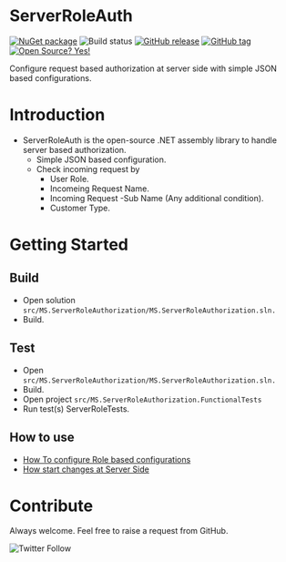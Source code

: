 # ServerRoleAuth

[![NuGet package](https://img.shields.io/nuget/v/ServerRoleAuth.svg)](https://www.nuget.org/packages/ServerRoleAuth/) ![Build status](https://github.com/ankitvarmait/ServerRoleAuth/workflows/.NET%20Core%20Pack/badge.svg?branch=master)
[![GitHub release](https://img.shields.io/github/release/ankitvarmait/ServerRoleAuth.svg)](https://GitHub.com/ankitvarmait/ServerRoleAuth/releases)
[![GitHub tag](https://img.shields.io/github/tag/ankitvarmait/ServerRoleAuth.svg)](https://GitHub.com/ankitvarmait/ServerRoleAuth/tags/)
[![Open Source? Yes!](https://badgen.net/badge/Open%20Source%20%3F/Yes%21/blue?icon=github)](https://github.com/ankitvarmait/ServerRoleAuth)

Configure request based authorization at server side with simple JSON based configurations.

# Introduction 
* ServerRoleAuth is the open-source .NET assembly library to handle server based authorization.
  * Simple JSON based configuration. 
  * Check incoming request by 
     * User Role.
     * Incomeing Request Name.
     * Incoming Request -Sub Name (Any additional condition). 
     * Customer Type.
     
# Getting Started
## Build
* Open solution `src/MS.ServerRoleAuthorization/MS.ServerRoleAuthorization.sln.`
* Build.

## Test
* Open `src/MS.ServerRoleAuthorization/MS.ServerRoleAuthorization.sln.`
* Build.
* Open project `src/MS.ServerRoleAuthorization.FunctionalTests`
* Run test(s) ServerRoleTests.

## How to use
* [How To configure Role based configurations](https://github.com/ankitvarmait/ServerRoleAuth/blob/master/Docs/ConfigureJson.md)
* [How start changes at Server Side](https://github.com/ankitvarmait/ServerRoleAuth/blob/master/Docs/ServerSideChanges.md)

# Contribute
Always welcome. Feel free to raise a request from GitHub.


![Twitter Follow](https://img.shields.io/twitter/follow/AnkitVarmait.svg?label=Follow%20@AnkitVarmait)
